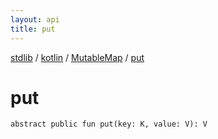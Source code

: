 ```yaml
---
layout: api
title: put
---
```

[stdlib](../../index.html) / [kotlin](../index.html) / [MutableMap](index.html) / [put](put.html)

# put

```
abstract public fun put(key: K, value: V): V
```
